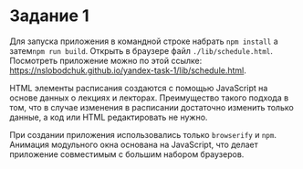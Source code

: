 # Задание 1
Для запуска приложения в командной строке набрать `npm install` а затем`npm run build`. Открыть в браузере файл `./lib/schedule.html`.
Посмотреть приложение можно по этой ссылке: https://nslobodchuk.github.io/yandex-task-1/lib/schedule.html.

HTML элементы расписания создаются с помощью JavaScript на основе данных о лекциях и лекторах. Преимущество такого подхода в том, что в случае изменения в расписании достаточно изменить только данные, а код или HTML редактировать не нужно.

При создании приложения использовались только `browserify` и `npm`. Анимация модульного окна основана на JavaScript, что делает приложение совместимым с большим набором браузеров.
